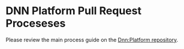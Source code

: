 # DNN Platform Pull Request Proceseses

Please review the main process guide on the [Dnn:Platform repository](https://github.com/dnnsoftware/Dnn.Platform/blob/development/.github/PULL_REQUEST_PROCESS.md).
